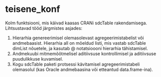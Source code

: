 # teisene_konf
Kolm funktsiooni, mis käivad kaasas CRANi sdcTable rakendamisega. Lihtsustavad tööd järgmistes asjades:
1) Hierarhia  genereerimisel olemasolevast agregeerimistabelist või andmebaasist. Hierarhia all on mõeldud listi, mis vastab sdcTable dimList nõuetele, ja kasutab @ notatsioooni hierarhia tähistamisel.
2) Andmekuubi mitmemõõtmelisel aditiivsuse kontrollimisel ja aditiivsuse puudulikkuse kuvamisel.
3) Kogu sdcTable paketi protsessi kävitamisel agregeerimistabeli olemasolul (kas Oracle andmebaasina või etteantud data.frame-ina).  
